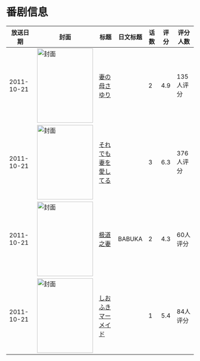 # 番剧信息

|放送日期|封面|标题|日文标题|话数|评分|评分人数|
|---|---|---|---|---|---|---|
|2011-10-21|<img src="https://bangumi.tv/img/no_icon_subject.png" alt="封面" style="width:150px;height:200px;object-fit:cover;">|[妻の母さゆり](https://bangumi.tv/subject/37661)||2|4.9|135人评分|
|2011-10-21|<img src="https://bangumi.tv/img/no_icon_subject.png" alt="封面" style="width:150px;height:200px;object-fit:cover;">|[それでも妻を愛してる](https://bangumi.tv/subject/68674)||3|6.3|376人评分|
|2011-10-21|<img src="https://bangumi.tv/img/no_icon_subject.png" alt="封面" style="width:150px;height:200px;object-fit:cover;">|[极道之妻](https://bangumi.tv/subject/69192)|BABUKA|2|4.3|60人评分|
|2011-10-21|<img src="https://bangumi.tv/img/no_icon_subject.png" alt="封面" style="width:150px;height:200px;object-fit:cover;">|[しおふきマーメイド](https://bangumi.tv/subject/70427)||1|5.4|84人评分|
